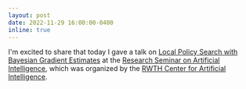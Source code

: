 ```yaml
---
layout: post
date: 2022-11-29 16:00:00-0400
inline: true
---
```


I'm excited to share that today I gave a talk on [Local Policy Search with Bayesian Gradient Estimates](https://www.ai.rwth-aachen.de/go/id/ykxfx) at the [Research Seminar on Artificial Intelligence](https://www.ai.rwth-aachen.de/cms/KI/Das-KI-Center/Aktuelle-Veranstaltungen/~fibvf/Forschungsseminar-zu-KI-Video-Object-Se/?lidx=1), which was organized by the [RWTH Center for Artificial Intelligence](https://www.ai.rwth-aachen.de).
